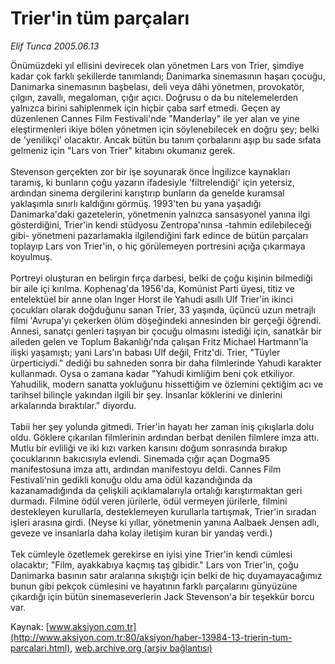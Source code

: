 # Trier'in tüm parçaları

*Elif Tunca 2005.06.13*

<font class="agenda2NewsSpot">
 Önümüzdeki yıl ellisini devirecek olan yönetmen Lars von Trier, şimdiye kadar çok farklı şekillerde tanımlandı; Danimarka sinemasının haşarı çocuğu, Danimarka sinemasının başbelası, deli veya dâhi yönetmen, provokatör, çılgın, zavallı, megaloman, çığır açıcı. Doğrusu o da bu nitelemelerden yalnızca birini sahiplenmek için hiçbir çaba sarf etmedi.
</font>
<font class="newsDetail">
 Geçen ay düzenlenen Cannes Film Festivali'nde "Manderlay" ile yer alan ve yine eleştirmenleri ikiye bölen yönetmen için söylenebilecek en doğru şey; belki de 'yenilikçi' olacaktır. Ancak bütün bu tanım çorbalarını aşıp bu sade sıfata gelmeniz için "Lars von Trier" kitabını okumanız gerek.
 <br/>
 <br/>
 Stevenson gerçekten zor bir işe soyunarak önce İngilizce kaynakları taramış, ki bunların çoğu yazarın ifadesiyle 'filtrelendiği' için yetersiz, ardından sinema dergilerini karıştırıp bunların da genelde kuramsal yaklaşımla sınırlı kaldığını görmüş. 1993'ten bu yana yaşadığı Danimarka'daki gazetelerin, yönetmenin yalnızca sansasyonel yanına ilgi gösterdiğini, Trier'in kendi stüdyosu Zentropa'nınsa -tahmin edilebileceği gibi- yönetmeni pazarlamakla ilgilendiğini fark edince de bütün parçaları toplayıp Lars von Trier'in, o hiç görülemeyen portresini açığa çıkarmaya koyulmuş.
 <br/>
 <br/>
 Portreyi oluşturan en belirgin fırça darbesi, belki de çoğu kişinin bilmediği bir aile içi kırılma. Kophenag'da 1956'da, Komünist Parti üyesi, titiz ve entelektüel bir anne olan Inger Horst ile Yahudi asıllı Ulf Trier'in ikinci çocukları olarak doğduğunu sanan Trier, 33 yaşında, üçüncü uzun metrajlı filmi 'Avrupa'yı çekerken ölüm döşeğindeki annesinden bir gerçeği öğrendi. Annesi, sanatçı genleri taşıyan bir çocuğu olmasını istediği için, sanatkâr bir aileden gelen ve Toplum Bakanlığı'nda çalışan Fritz Michael Hartmann'la ilişki yaşamıştı; yani Lars'ın babası Ulf değil, Fritz'di. Trier, "Tüyler ürperticiydi." dediği bu sahneden sonra bir daha filmlerinde Yahudi karakter kullanmadı. Oysa o zamana kadar "Yahudi kimliğim beni çok etkiliyor. Yahudilik, modern sanatta yokluğunu hissettiğim ve özlemini çektiğim acı ve tarihsel bilinçle yakından ilgili bir şey. İnsanlar köklerini ve dinlerini arkalarında bıraktılar." diyordu.
 <br/>
 <br/>
 Tabii her şey yolunda gitmedi. Trier'in hayatı her zaman iniş çıkışlarla dolu oldu. Göklere çıkarılan filmlerinin ardından berbat denilen filmlere imza attı. Mutlu bir evliliği ve iki kızı varken karısını doğum sonrasında bırakıp çocuklarının bakıcısıyla evlendi. Sinemada çığır açan Dogma95 manifestosuna imza attı, ardından manifestoyu deldi. Cannes Film Festivali'nin gedikli konuğu oldu ama ödül kazandığında da kazanamadığında da çelişkili açıklamalarıyla ortalığı karıştırmaktan geri durmadı. Filmine ödül veren jürilerle, ödül vermeyen jürilerle, filmini destekleyen kurullarla, desteklemeyen kurullarla tartışmak, Trier'in sıradan işleri arasına girdi. (Neyse ki yıllar, yönetmenin yanına Aalbaek Jensen adlı, geveze ve insanlarla daha kolay iletişim kuran bir yandaş verdi.)
 <br/>
 <br/>
 Tek cümleyle özetlemek gerekirse en iyisi yine Trier'in kendi cümlesi olacaktır; "Film, ayakkabıya kaçmış taş gibidir." Lars von Trier'in, çoğu Danimarka basının satır aralarına sıkıştığı için belki de hiç duyamayacağımız bunun gibi pekçok cümlesini ve hayatının farklı parçalarını günyüzüne çıkardığı için bütün sinemaseverlerin Jack Stevenson'a bir teşekkür borcu var.
 <br/>
</font>

Kaynak: [www.aksiyon.com.tr](http://www.aksiyon.com.tr:80/aksiyon/haber-13984-13-trierin-tum-parcalari.html), [web.archive.org (arşiv bağlantısı)](http://web.archive.org/web/20110820170335/http://www.aksiyon.com.tr:80/aksiyon/haber-13984-13-trierin-tum-parcalari.html)
